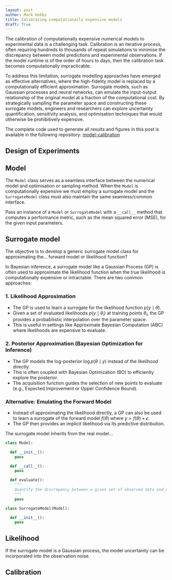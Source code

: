 ```yaml
---
layout: post
author: Mark Hobbs
title: Calibrating computationally expensive models 
draft: True
---
```


The calibration of computationally expensive numerical models to experimental data is a challenging task. Calibration is an iterative process, often requiring hundreds to thousands of repeat simulations to minimise the discrepancy between model predictions and experimental observations. If the model runtime is of the order of hours to days, then the calibration task becomes computationally impracticable.

To address this limitation, surrogate modelling approaches have emerged as effective alternatives, where the high-fidelity model is replaced by a computationally efficient approximation. Surrogate models, such as Gaussian processes and neural networks, can emulate the input-output relationship of the original model at a fraction of the computational cost. By strategically sampling the parameter space and constructing these surrogate models, engineers and researchers can explore uncertainty quantification, sensitivity analysis, and optimisation techniques that would otherwise be prohibitively expensive.

The complete code used to generate all results and figures in this post is available in the following repository: [model-calibration](https://github.com/mark-hobbs/articles/tree/main/model-calibration)


## Design of Experiments

## Model

The `Model` class serves as a seamless interface between the numerical model and optimisation or sampling method. When the `Model` is computationally expensive we must employ a surrogate model and the `SurrogateModel` class must also maintain the same seamless/common interface.

Pass an instance of a `Model` or `SurrogateModel` with a `__call__` method that computes a performance metric, such as the mean squared error (MSE), for the given input parameters.

## Surrogate model 

The objective is to develop a generic surrogate model class for approximating the... forward model or likelihood function?

In Bayesian inference, a surrogate model like a Gaussian Process (GP) is often used to approximate the likelihood function when the true likelihood is computationally expensive or intractable. There are two common approaches:

### 1. **Likelihood Approximation**
   - The GP is used to learn a surrogate for the likelihood function $p(y \mid \theta)$.
   - Given a set of evaluated likelihoods $p(y \mid \theta_i)$ at training points $\theta_i$, the GP provides a probabilistic interpolation over the parameter space.
   - This is useful in settings like Approximate Bayesian Computation (ABC) where likelihoods are expensive to evaluate.

### 2. **Posterior Approximation (Bayesian Optimization for Inference)**
   - The GP models the log-posterior $\log p(\theta \mid y)$ instead of the likelihood directly.
   - This is often coupled with Bayesian Optimization (BO) to efficiently explore the posterior.
   - The acquisition function guides the selection of new points to evaluate (e.g., Expected Improvement or Upper Confidence Bound).

### Alternative: **Emulating the Forward Model**
   - Instead of approximating the likelihood directly, a GP can also be used to learn a surrogate of the forward model $f(\theta)$ where $y = f(\theta) + \epsilon$.
   - The GP then provides an implicit likelihood via its predictive distribution.

The surrogate model inherits from the real model...

```python
class Model:

  def __init__():
    pass

  def __call__():
    pass

  def evaluate():
    """
    Quantify the discrepancy between a given set of observed data and model predictions
    """
    pass

class SurrogateModel(Model):

  def __init__():
    pass
```

## Likelihood

If the surrogate model is a Gaussian process, the model uncertainty can be incorporated into the observation noise.

## Calibration